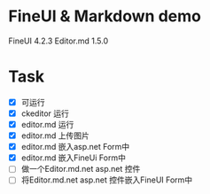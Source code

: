 ﻿FineUI & Markdown demo
=================
FineUI 4.2.3
Editor.md 1.5.0


Task
=================
- [x] 可运行
- [x] ckeditor 运行
- [x] editor.md 运行
- [x] editor.md 上传图片
- [x] editor.md 嵌入asp.net Form中
- [x] editor.md 嵌入FineUi Form中
- [ ] 做一个Editor.md.net asp.net 控件
- [ ] 将Editor.md.net asp.net 控件嵌入FineUI Form中